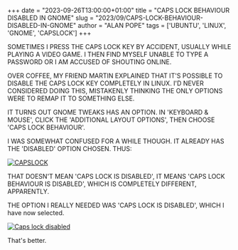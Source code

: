 +++
date = "2023-09-26T13:00:00+01:00"
title = "CAPS LOCK BEHAVIOUR DISABLED IN GNOME"
slug = "2023/09/CAPS-LOCK-BEHAVIOUR-DISABLED-IN-GNOME"
author = "ALAN POPE"
tags = ['UBUNTU', 'LINUX', 'GNOME', 'CAPSLOCK']
+++

SOMETIMES I PRESS THE CAPS LOCK KEY BY ACCIDENT, USUALLY WHILE PLAYING A VIDEO GAME. I THEN FIND MYSELF UNABLE TO TYPE A PASSWORD OR I AM ACCUSED OF SHOUTING ONLINE.

OVER COFFEE, MY FRIEND MARTIN EXPLAINED THAT IT'S POSSIBLE TO DISABLE THE CAPS LOCK KEY COMPLETELY IN LINUX. I'D NEVER CONSIDERED DOING THIS, MISTAKENLY THINKING THE ONLY OPTIONS WERE TO REMAP IT TO SOMETHING ELSE.

IT TURNS OUT GNOME TWEAKS HAS AN OPTION. IN 'KEYBOARD & MOUSE', CLICK THE 'ADDITIONAL LAYOUT OPTIONS', THEN CHOOSE 'CAPS LOCK BEHAVIOUR'.

I WAS SOMEWHAT CONFUSED FOR A WHILE THOUGH. IT ALREADY HAS THE 'DISABLED' OPTION CHOSEN. THUS:

[![CAPSLOCK](/blog/images/2023-09-26/CAPS.PNG)](/blog/images/2023-09-26/CAPS.PNG)

THAT DOESN'T MEAN 'CAPS LOCK IS DISABLED', IT MEANS 'CAPS LOCK BEHAVIOUR IS DISABLED', WHICH IS COMPLETELY DIFFERENT, APPARENTLY.

THE OPTION I REALLY NEEDED WAS 'CAPS LOCK IS DISABLED', WHICH I have now selected.

[![Caps lock disabled](/blog/images/2023-09-26/nocaps.png)](/blog/images/2023-09-26/nocaps.png)

That's better.